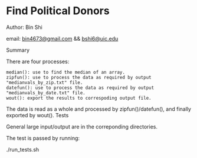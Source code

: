 # Find Political Donors
Author: Bin Shi

email: bin4673@gmail.com && bshi6@uic.edu

Summary

There are four processes:

    median(): use to find the median of an array.
    zipfun(): use to process the data as required by output "medianvals_by_zip.txt" file.
    datefun(): use to process the data as required by output "medianvals_by_date.txt" file.
    wout(): export the results to correspoding output file.

The data is read as a whole and processed by zipfun()/datefun(), and finally exported by wout().
Tests

General large input/output are in the correponding directories.

The test is passed by running:

./run_tests.sh
